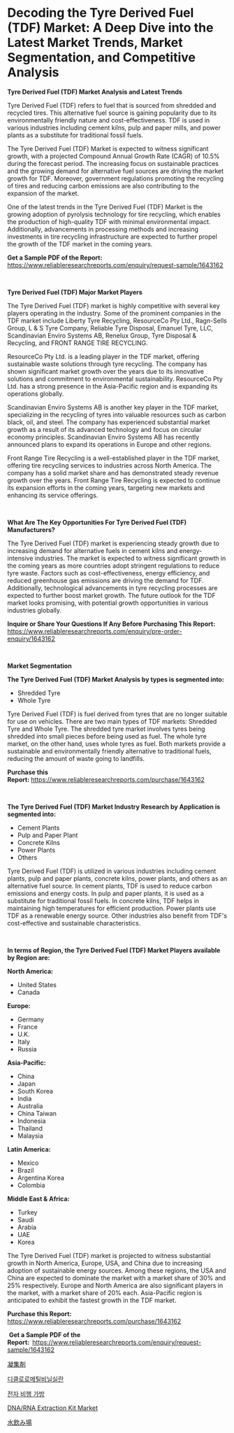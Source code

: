 <p><h1>Decoding the Tyre Derived Fuel (TDF) Market: A Deep Dive into the Latest Market Trends, Market Segmentation, and Competitive Analysis</h1></p><p><strong>Tyre Derived Fuel (TDF) Market Analysis and Latest Trends</strong></p>
<p><p>Tyre Derived Fuel (TDF) refers to fuel that is sourced from shredded and recycled tires. This alternative fuel source is gaining popularity due to its environmentally friendly nature and cost-effectiveness. TDF is used in various industries including cement kilns, pulp and paper mills, and power plants as a substitute for traditional fossil fuels.</p><p>The Tyre Derived Fuel (TDF) Market is expected to witness significant growth, with a projected Compound Annual Growth Rate (CAGR) of 10.5% during the forecast period. The increasing focus on sustainable practices and the growing demand for alternative fuel sources are driving the market growth for TDF. Moreover, government regulations promoting the recycling of tires and reducing carbon emissions are also contributing to the expansion of the market.</p><p>One of the latest trends in the Tyre Derived Fuel (TDF) Market is the growing adoption of pyrolysis technology for tire recycling, which enables the production of high-quality TDF with minimal environmental impact. Additionally, advancements in processing methods and increasing investments in tire recycling infrastructure are expected to further propel the growth of the TDF market in the coming years.</p></p>
<p><strong>Get a Sample PDF of the Report:&nbsp;</strong> <a href="https://www.reliableresearchreports.com/enquiry/request-sample/1643162">https://www.reliableresearchreports.com/enquiry/request-sample/1643162</a></p>
<p>&nbsp;</p>
<p><strong>Tyre Derived Fuel (TDF) Major Market Players</strong></p>
<p><p>The Tyre Derived Fuel (TDF) market is highly competitive with several key players operating in the industry. Some of the prominent companies in the TDF market include Liberty Tyre Recycling, ResourceCo Pty Ltd., Ragn-Sells Group, L & S Tyre Company, Reliable Tyre Disposal, Emanuel Tyre, LLC, Scandinavian Enviro Systems AB, Renelux Group, Tyre Disposal & Recycling, and FRONT RANGE TIRE RECYCLING.</p><p>ResourceCo Pty Ltd. is a leading player in the TDF market, offering sustainable waste solutions through tyre recycling. The company has shown significant market growth over the years due to its innovative solutions and commitment to environmental sustainability. ResourceCo Pty Ltd. has a strong presence in the Asia-Pacific region and is expanding its operations globally.</p><p>Scandinavian Enviro Systems AB is another key player in the TDF market, specializing in the recycling of tyres into valuable resources such as carbon black, oil, and steel. The company has experienced substantial market growth as a result of its advanced technology and focus on circular economy principles. Scandinavian Enviro Systems AB has recently announced plans to expand its operations in Europe and other regions.</p><p>Front Range Tire Recycling is a well-established player in the TDF market, offering tire recycling services to industries across North America. The company has a solid market share and has demonstrated steady revenue growth over the years. Front Range Tire Recycling is expected to continue its expansion efforts in the coming years, targeting new markets and enhancing its service offerings.</p></p>
<p>&nbsp;</p>
<p><strong>What Are The Key Opportunities For Tyre Derived Fuel (TDF) Manufacturers?</strong></p>
<p><p>The Tyre Derived Fuel (TDF) market is experiencing steady growth due to increasing demand for alternative fuels in cement kilns and energy-intensive industries. The market is expected to witness significant growth in the coming years as more countries adopt stringent regulations to reduce tyre waste. Factors such as cost-effectiveness, energy efficiency, and reduced greenhouse gas emissions are driving the demand for TDF. Additionally, technological advancements in tyre recycling processes are expected to further boost market growth. The future outlook for the TDF market looks promising, with potential growth opportunities in various industries globally.</p></p>
<p><strong>Inquire or Share Your Questions If Any Before Purchasing This Report:</strong> <a href="https://www.reliableresearchreports.com/enquiry/pre-order-enquiry/1643162">https://www.reliableresearchreports.com/enquiry/pre-order-enquiry/1643162</a></p>
<p>&nbsp;</p>
<p><strong>Market Segmentation</strong></p>
<p><strong>The Tyre Derived Fuel (TDF) Market Analysis by types is segmented into:</strong></p>
<p><ul><li>Shredded Tyre</li><li>Whole Tyre</li></ul></p>
<p><p>Tyre Derived Fuel (TDF) is fuel derived from tyres that are no longer suitable for use on vehicles. There are two main types of TDF markets: Shredded Tyre and Whole Tyre. The shredded tyre market involves tyres being shredded into small pieces before being used as fuel. The whole tyre market, on the other hand, uses whole tyres as fuel. Both markets provide a sustainable and environmentally friendly alternative to traditional fuels, reducing the amount of waste going to landfills.</p></p>
<p><strong>Purchase this Report:&nbsp;</strong><a href="https://www.reliableresearchreports.com/purchase/1643162">https://www.reliableresearchreports.com/purchase/1643162</a></p>
<p>&nbsp;</p>
<p><strong>The Tyre Derived Fuel (TDF) Market Industry Research by Application is segmented into:</strong></p>
<p><ul><li>Cement Plants</li><li>Pulp and Paper Plant</li><li>Concrete Kilns</li><li>Power Plants</li><li>Others</li></ul></p>
<p><p>Tyre Derived Fuel (TDF) is utilized in various industries including cement plants, pulp and paper plants, concrete kilns, power plants, and others as an alternative fuel source. In cement plants, TDF is used to reduce carbon emissions and energy costs. In pulp and paper plants, it is used as a substitute for traditional fossil fuels. In concrete kilns, TDF helps in maintaining high temperatures for efficient production. Power plants use TDF as a renewable energy source. Other industries also benefit from TDF's cost-effective and sustainable characteristics.</p></p>
<p>&nbsp;</p>
<p><strong>In terms of Region, the Tyre Derived Fuel (TDF) Market Players available by Region are:</strong></p>
<p>
    <p> <strong> North America: </strong>
        <ul>
            <li>United States</li>
            <li>Canada</li>
        </ul>
        </p> 
    <p> <strong> Europe: </strong>
        <ul>
            <li>Germany</li>
            <li>France</li>
            <li>U.K.</li>
            <li>Italy</li>
            <li>Russia</li>
        </ul>
        </p> 
    <p> <strong> Asia-Pacific: </strong>
        <ul>
            <li>China</li>
            <li>Japan</li>
            <li>South Korea</li>
            <li>India</li>
            <li>Australia</li>
            <li>China Taiwan</li>
            <li>Indonesia</li>
            <li>Thailand</li>
            <li>Malaysia</li>
        </ul>
        </p> 
    <p> <strong> Latin America: </strong>
        <ul>
            <li>Mexico</li>
            <li>Brazil</li>
            <li>Argentina Korea</li>
            <li>Colombia</li>
        </ul>
        </p> 
    <p> <strong> Middle East & Africa: </strong>
        <ul>
            <li>Turkey</li>
            <li>Saudi</li>
            <li>Arabia</li>
            <li>UAE</li>
            <li>Korea</li>
        </ul>
    </p>
    </p>
<p><p>The Tyre Derived Fuel (TDF) market is projected to witness substantial growth in North America, Europe, USA, and China due to increasing adoption of sustainable energy sources. Among these regions, the USA and China are expected to dominate the market with a market share of 30% and 25% respectively. Europe and North America are also significant players in the market, with a market share of 20% each. Asia-Pacific region is anticipated to exhibit the fastest growth in the TDF market.</p></p>
<p><strong>Purchase this Report: </strong><a href="https://www.reliableresearchreports.com/purchase/1643162">https://www.reliableresearchreports.com/purchase/1643162</a></p>
<p>&nbsp;<strong>Get a Sample PDF of the Report:&nbsp;&nbsp;</strong><a href="https://www.reliableresearchreports.com/enquiry/request-sample/1643162">https://www.reliableresearchreports.com/enquiry/request-sample/1643162</a></p>
<p><strong></strong></p>
<p><p><a href="https://medium.com/@dioncollins8227/%E3%83%95%E3%83%AD%E3%83%83%E3%82%AF%E5%89%A4%E5%B8%82%E5%A0%B4%E3%81%AE%E5%88%86%E6%9E%90-%E3%82%B0%E3%83%AD%E3%83%BC%E3%83%90%E3%83%AB%E7%94%A3%E6%A5%AD%E3%81%AE%E8%A6%8B%E8%A7%A3%E3%81%A8%E4%BA%88%E6%B8%AC-2024%E5%B9%B4%E3%81%8B%E3%82%892031%E5%B9%B4%E3%81%BE%E3%81%A7-7c6867fb5744">凝集剤</a></p><p><a href="https://medium.com/@stephenarmstrong52/%EB%8B%A4%EC%9D%B4%ED%81%B4%EB%A1%9C%EB%A1%9C%EB%A9%94%ED%8B%B8%EB%B9%84%EB%8B%90%EC%8B%A4%EB%9E%80-%EC%8B%9C%EC%9E%A5-%EB%8F%99%ED%96%A5-2024%EB%85%84%EB%B6%80%ED%84%B0-2031%EB%85%84%EA%B9%8C%EC%A7%80-%EC%98%88%EC%83%81%EB%90%98%EB%8A%94-%EC%8B%9C%EC%9E%A5-%EB%8F%99%ED%96%A5-%EB%B0%8F-%EC%84%B1%EC%9E%A5%EB%A5%A0-1e7d22be1a17">디클로로메틸비닐실란</a></p><p><a href="https://medium.com/@stephenarmstrong52/%EC%A0%84%EC%9E%90%EB%B9%84%ED%96%89%EA%B0%80%EB%B0%A9-%EC%8B%9C%EC%9E%A5-%EC%A7%80%ED%91%9C-%ED%95%B4%EB%8F%85-%EC%8B%9C%EC%9E%A5-%EC%A0%90%EC%9C%A0%EC%9C%A8-%ED%8A%B8%EB%A0%8C%EB%93%9C-%EB%B0%8F-%EC%84%B1%EC%9E%A5-%EC%96%91%EC%83%81-14a9030711af?postPublishedType=initial">전자 비행 가방</a></p><p><a href="https://iodized-pantydraco-05c.notion.site/DNA-RNA-Extraction-Kit-Market-Size-Share-Trends-Analysis-Report-By-Material-By-Type-By-End-user-5b37e48f144d4a9b9c600b47ee6d1ee9">DNA/RNA Extraction Kit Market</a></p><p><a href="https://medium.com/@dioncollins8227/%E9%A3%B2%E6%96%99%E7%94%A8%E3%81%AE%E6%B3%89%E3%81%AE%E5%B8%82%E5%A0%B4%E8%A6%8F%E6%A8%A1%E3%81%A8%E5%B8%82%E5%A0%B4%E3%83%88%E3%83%AC%E3%83%B3%E3%83%89-%E5%AE%8C%E5%85%A8%E3%81%AA%E7%94%A3%E6%A5%AD%E6%A6%82%E8%A6%B3-2024%E5%B9%B4%E3%81%8B%E3%82%892031%E5%B9%B4-56afb3647491">水飲み場</a></p></p>